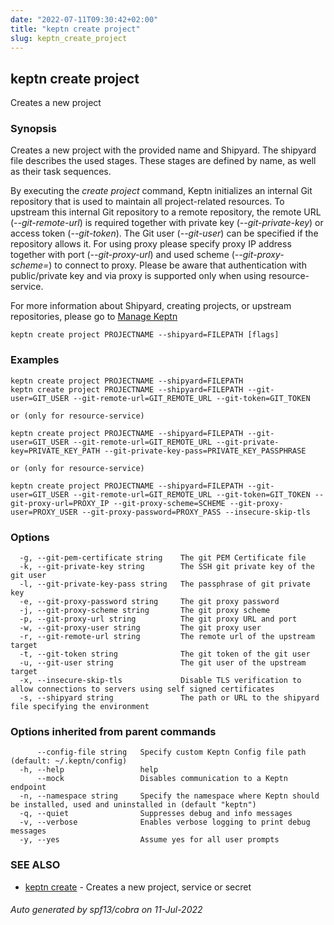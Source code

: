 ```yaml
---
date: "2022-07-11T09:30:42+02:00"
title: "keptn create project"
slug: keptn_create_project
---
```

## keptn create project

Creates a new project

### Synopsis

Creates a new project with the provided name and Shipyard. 
The shipyard file describes the used stages. These stages are defined by name, as well as their task sequences.

By executing the *create project* command, Keptn initializes an internal Git repository that is used to maintain all project-related resources. 
To upstream this internal Git repository to a remote repository, the remote URL (*--git-remote-url*) is required
together with private key (*--git-private-key*) or access token (*--git-token*). The Git user (*--git-user*) can be specified if the repository allows it. 
For using proxy please specify proxy IP address together with port (*--git-proxy-url*) and
used scheme (*--git-proxy-scheme=*) to connect to proxy. Please be aware that authentication with public/private key and via proxy is 
supported only when using resource-service.

For more information about Shipyard, creating projects, or upstream repositories, please go to [Manage Keptn](https://keptn.sh/docs/0.16.x/manage/)


```
keptn create project PROJECTNAME --shipyard=FILEPATH [flags]
```

### Examples

```
keptn create project PROJECTNAME --shipyard=FILEPATH
keptn create project PROJECTNAME --shipyard=FILEPATH --git-user=GIT_USER --git-remote-url=GIT_REMOTE_URL --git-token=GIT_TOKEN

or (only for resource-service)

keptn create project PROJECTNAME --shipyard=FILEPATH --git-user=GIT_USER --git-remote-url=GIT_REMOTE_URL --git-private-key=PRIVATE_KEY_PATH --git-private-key-pass=PRIVATE_KEY_PASSPHRASE

or (only for resource-service)

keptn create project PROJECTNAME --shipyard=FILEPATH --git-user=GIT_USER --git-remote-url=GIT_REMOTE_URL --git-token=GIT_TOKEN --git-proxy-url=PROXY_IP --git-proxy-scheme=SCHEME --git-proxy-user=PROXY_USER --git-proxy-password=PROXY_PASS --insecure-skip-tls

```

### Options

```
  -g, --git-pem-certificate string    The git PEM Certificate file
  -k, --git-private-key string        The SSH git private key of the git user
  -l, --git-private-key-pass string   The passphrase of git private key
  -e, --git-proxy-password string     The git proxy password
  -j, --git-proxy-scheme string       The git proxy scheme
  -p, --git-proxy-url string          The git proxy URL and port
  -w, --git-proxy-user string         The git proxy user
  -r, --git-remote-url string         The remote url of the upstream target
  -t, --git-token string              The git token of the git user
  -u, --git-user string               The git user of the upstream target
  -x, --insecure-skip-tls             Disable TLS verification to allow connections to servers using self signed certificates
  -s, --shipyard string               The path or URL to the shipyard file specifying the environment
```

### Options inherited from parent commands

```
      --config-file string   Specify custom Keptn Config file path (default: ~/.keptn/config)
  -h, --help                 help
      --mock                 Disables communication to a Keptn endpoint
  -n, --namespace string     Specify the namespace where Keptn should be installed, used and uninstalled in (default "keptn")
  -q, --quiet                Suppresses debug and info messages
  -v, --verbose              Enables verbose logging to print debug messages
  -y, --yes                  Assume yes for all user prompts
```

### SEE ALSO

* [keptn create](../keptn_create/)	 - Creates a new project, service or secret

###### Auto generated by spf13/cobra on 11-Jul-2022
